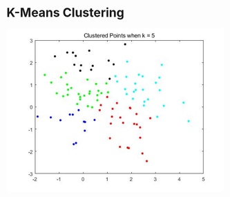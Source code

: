# K-Means Clustering
 
![image](https://github.com/Nereusss/K-Means-Clustering/blob/master/IMG/Clustering.jpg)
